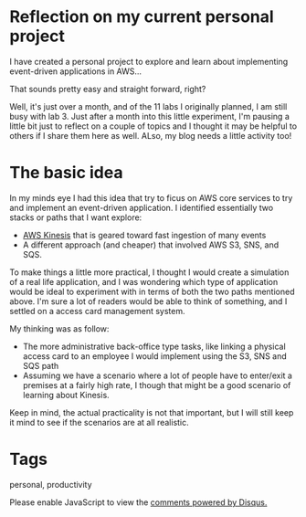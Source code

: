 # Reflection on my current personal project

I have created a personal project to explore and learn about implementing event-driven applications in AWS...

That sounds pretty easy and straight forward, right?

Well, it's just over a month, and of the 11 labs I originally planned, I am still busy with lab 3. Just after a month into this little experiment, I'm pausing a little bit just to reflect on a couple of topics and I thought it may be helpful to others if I share them here as well. ALso, my blog needs a little activity too!

# The basic idea

In my minds eye I had this idea that try to ficus on AWS core services to try and implement an event-driven application. I identified essentially two stacks or paths that I want explore:

* [AWS Kinesis](https://aws.amazon.com/kinesis/) that is geared toward fast ingestion of many events
* A different approach (and cheaper) that involved AWS S3, SNS, and SQS.

To make things a little more practical, I thought I would create a simulation of a real life application, and I was wondering which type of application would be ideal to experiment with in terms of both the two paths mentioned above. I'm sure a lot of readers would be able to think of something, and I settled on a access card management system. 

My thinking was as follow:

* The more administrative back-office type tasks, like linking a physical access card to an employee I would implement using the S3, SNS and SQS path
* Assuming we have a scenario where a lot of people have to enter/exit a premises at a fairly high rate, I though that might be a good scenario of learning about Kinesis.

Keep in mind, the actual practicality is not that important, but I will still keep it mind to see if the scenarios are at all realistic.

# Tags

personal, productivity

<div id="disqus_thread"></div>
<script>
    /**
    *  RECOMMENDED CONFIGURATION VARIABLES: EDIT AND UNCOMMENT THE SECTION BELOW TO INSERT DYNAMIC VALUES FROM YOUR PLATFORM OR CMS.
    *  LEARN WHY DEFINING THESE VARIABLES IS IMPORTANT: https://disqus.com/admin/universalcode/#configuration-variables    */
    /*
    var disqus_config = function () {
    this.page.url = PAGE_URL;  // Replace PAGE_URL with your page's canonical URL variable
    this.page.identifier = PAGE_IDENTIFIER; // Replace PAGE_IDENTIFIER with your page's unique identifier variable
    };
    */
    (function() { // DON'T EDIT BELOW THIS LINE
    var d = document, s = d.createElement('script');
    s.src = 'https://nicc777.disqus.com/embed.js';
    s.setAttribute('data-timestamp', +new Date());
    (d.head || d.body).appendChild(s);
    })();
</script>
<noscript>Please enable JavaScript to view the <a href="https://disqus.com/?ref_noscript">comments powered by Disqus.</a></noscript>